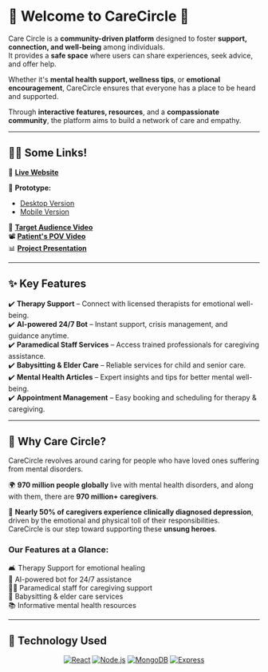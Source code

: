 # 🌟 Welcome to CareCircle 👋  

Care Circle is a **community-driven platform** designed to foster **support, connection, and well-being** among individuals.  
It provides a **safe space** where users can share experiences, seek advice, and offer help.  

Whether it's **mental health support, wellness tips**, or **emotional encouragement**, CareCircle ensures that everyone has a place to be heard and supported.  

Through **interactive features, resources**, and a **compassionate community**, the platform aims to build a network of care and empathy.

---

## 👩‍💻 Some Links!  

🔗 [**Live Website**](https://carecircle-gamma.vercel.app)  

📱 **Prototype:**  
- [Desktop Version](https://shorturl.at/tWCUZ)  
- [Mobile Version](https://shorturl.at/V9UBW)  

🎥 [**Target Audience Video**](https://youtube.com/shorts/y6KNiMGbOFc)  
📽️ [**Patient's POV Video**](https://youtu.be/Jl3b01GkI2A)  
📊 [**Project Presentation**](https://www.canva.com/design/DAGe3rzTyw8/tqKinc-kzyPrwB3GS6Mtyw/edit?utm_content=DAGe3rzTyw8&utm_campaign=designshare&utm_medium=link2&utm_source=sharebutton)  

---

## ✨ Key Features  

✔️ **Therapy Support** – Connect with licensed therapists for emotional well-being.  
✔️ **AI-powered 24/7 Bot** – Instant support, crisis management, and guidance anytime.  
✔️ **Paramedical Staff Services** – Access trained professionals for caregiving assistance.  
✔️ **Babysitting & Elder Care** – Reliable services for child and senior care.  
✔️ **Mental Health Articles** – Expert insights and tips for better mental well-being.  
✔️ **Appointment Management** – Easy booking and scheduling for therapy & caregiving.  

---

## 🤔 Why Care Circle?  

CareCircle revolves around caring for people who have loved ones suffering from mental disorders.  

🌍 **970 million people globally** live with mental health disorders, and along with them, there are **970 million+ caregivers**.  

🚨 **Nearly 50% of caregivers experience clinically diagnosed depression**, driven by the emotional and physical toll of their responsibilities.  
CareCircle is our step toward supporting these **unsung heroes**.  

### Our Features at a Glance:  

🛋️ Therapy Support for emotional healing  
🤖 AI-powered bot for 24/7 assistance  
👩‍⚕️ Paramedical staff for caregiving support  
👶 Babysitting & elder care services  
📚 Informative mental health resources  

---

## 🚀 Technology Used  

<p align="center">
  <a href="https://reactjs.org/"><img src="https://img.icons8.com/ultraviolet/80/react--v2.png" alt="React" /></a>  
  <a href="https://nodejs.org/"><img src="https://img.icons8.com/color/80/nodejs.png" alt="Node.js" /></a>  
  <a href="https://www.mongodb.com/"><img src="https://img.icons8.com/color/80/mongodb.png" alt="MongoDB" /></a>  
  <a href="https://expressjs.com/"><img src="https://img.icons8.com/ios-filled/80/express-js.png" alt="Express" /></a>  
</p>  
